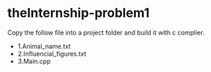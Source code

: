 # theInternship-problem1
Copy the follow file into a project folder and build it with c complier.
  - 1.Animal_name.txt	
  - 2.Influencial_figures.txt
  - 3.Main.cpp
